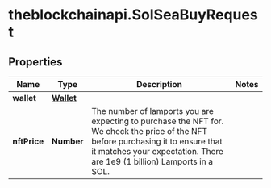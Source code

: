 # theblockchainapi.SolSeaBuyRequest

## Properties

Name | Type | Description | Notes
------------ | ------------- | ------------- | -------------
**wallet** | [**Wallet**](Wallet.md) |  | 
**nftPrice** | **Number** | The number of lamports you are expecting to purchase the NFT for. We check the price of the NFT before  purchasing it to ensure that it matches your expectation. There are 1e9 (1 billion) Lamports in a SOL.  | 


